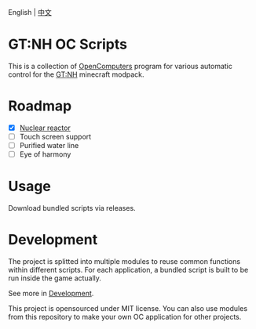English | [中文](README_zh.md)

# GT:NH OC Scripts

This is a collection of [OpenComputers] program for various automatic control for the [GT:NH] minecraft modpack.

# Roadmap

- [x] [Nuclear reactor](reactor/)
- [ ] Touch screen support
- [ ] Purified water line
- [ ] Eye of harmony

# Usage

Download bundled scripts via releases.

# Development

The project is splitted into multiple modules to reuse common functions within different scripts. For each
application, a bundled script is built to be run inside the game actually.

See more in [Development](Development.md).

This project is opensourced under MIT license. You can also use modules from this repository to make your
own OC application for other projects.

[OpenComputers]: https://oc.cil.li/
[GT:NH]: https://github.com/GTNewHorizons/GT-New-Horizons-Modpack
